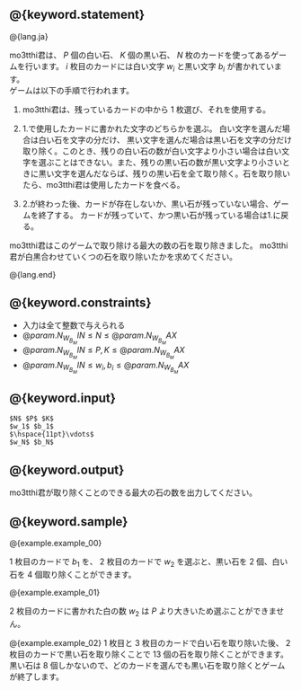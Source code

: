 ## @{keyword.statement}

@{lang.ja}

  mo3tthi君は、 $P$ 個の白い石、 $K$ 個の黒い石、 $N$ 枚のカードを使ってあるゲームを行います。 $i$ 枚目のカードには白い文字 $w_i$ と黒い文字 $b_i$ が書かれています。   
  ゲームは以下の手順で行われます。

1. mo3tthi君は、残っているカードの中から $1$ 枚選び、それを使用する。

2. 1.で使用したカードに書かれた文字のどちらかを選ぶ。 白い文字を選んだ場合は白い石を文字の分だけ、 黒い文字を選んだ場合は黒い石を文字の分だけ取り除く。このとき、残りの白い石の数が白い文字より小さい場合は白い文字を選ぶことはできない。また、残りの黒い石の数が黒い文字より小さいときに黒い文字を選んだならば、残りの黒い石を全て取り除く。石を取り除いたら、mo3tthi君は使用したカードを食べる。

3. 2.が終わった後、カードが存在しないか、黒い石が残っていない場合、ゲームを終了する。 カードが残っていて、かつ黒い石が残っている場合は1.に戻る。 

  mo3tthi君はこのゲームで取り除ける最大の数の石を取り除きました。
  mo3tthi君が白黒合わせていくつの石を取り除いたかを求めてください。

@{lang.end}

## @{keyword.constraints}
- 入力は全て整数で与えられる
- $@{param.N_W_B_MIN} \leq N \leq @{param.N_W_B_MAX}$
- $@{param.N_W_B_MIN} \leq P,K \leq @{param.N_W_B_MAX}$
- $@{param.N_W_B_MIN} \leq w_i,b_i \leq @{param.N_W_B_MAX}$


## @{keyword.input}

```
$N$ $P$ $K$
$w_1$ $b_1$
$\hspace{11pt}\vdots$
$w_N$ $b_N$
```

## @{keyword.output}

mo3tthi君が取り除くことのできる最大の石の数を出力してください。

## @{keyword.sample}

@{example.example_00}

 $1$ 枚目のカードで $b_1$ を、 $2$ 枚目のカードで $w_2$ を選ぶと、黒い石を $2$ 個、白い石を $4$ 個取り除くことができます。

@{example.example_01}

 $2$ 枚目のカードに書かれた白の数 $w_2$ は $P$ より大きいため選ぶことができません。

@{example.example_02}
 $1$ 枚目と $3$ 枚目のカードで白い石を取り除いた後、 $2$ 枚目のカードで黒い石を取り除くことで $13$ 個の石を取り除くことができます。黒い石は $8$ 個しかないので、どのカードを選んでも黒い石を取り除くとゲームが終了します。